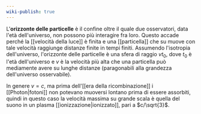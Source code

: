 ```yaml
---
wiki-publish: true
---
```

L'**orizzonte delle particelle** è il confine oltre il quale due osservatori, data l'età dell'universo, non possono più interagire fra loro. Questo accade perché la [[velocità della luce]] è finita e una [[particella]] che su muove con tale velocità raggiunge distanze finite in tempi finiti. Assumendo l'isotropia dell'universo, l'orizzonte delle particelle è una sfera di raggio $vt_{0}$, dove $t_{0}$ è l'età dell'universo e $v$ è la velocità più alta che una particella può mediamente avere su lunghe distanze (paragonabili alla grandezza dell'universo osservabile).

In genere $v=c$, ma prima dell'[[era della ricombinazione]] i [[Photon|fotoni]] non potevano muoversi lontano prima di essere assorbiti, quindi in questo caso la velocità massima su grande scala è quella del suono in un plasma [[ionizzazione|ionizzato]], pari a $c/\sqrt{3}$.